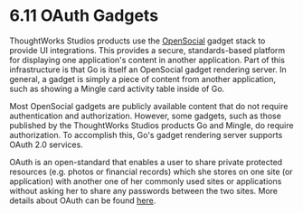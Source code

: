 #  6.11 OAuth Gadgets

ThoughtWorks Studios products use the [OpenSocial](http://opensocial.org) gadget stack to provide UI integrations. This provides a secure, standards-based platform for displaying one application's content in another application. Part of this infrastructure is that Go is itself an OpenSocial gadget rendering server. In general, a gadget is simply a piece of content from another application, such as showing a Mingle card activity table inside of Go.

Most OpenSocial gadgets are publicly available content that do not require authentication and authorization. However, some gadgets, such as those published by the ThoughtWorks Studios products Go and Mingle, do require authorization. To accomplish this, Go's gadget rendering server supports OAuth 2.0 services.

OAuth is an open-standard that enables a user to share private protected resources (e.g. photos or financial records) which she stores on one site (or application) with another one of her commonly used sites or applications without asking her to share any passwords between the two sites. More details about OAuth can be found [here](http://www.thoughtworks.com/products/docs/go/current/help/what_is_oauth.html). 

